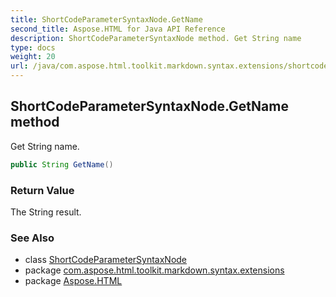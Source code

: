 ```yaml
---
title: ShortCodeParameterSyntaxNode.GetName
second_title: Aspose.HTML for Java API Reference
description: ShortCodeParameterSyntaxNode method. Get String name
type: docs
weight: 20
url: /java/com.aspose.html.toolkit.markdown.syntax.extensions/shortcodeparametersyntaxnode/getname/
---
```

## ShortCodeParameterSyntaxNode.GetName method

Get String name.

```java
public String GetName()
```

### Return Value

The String result.

### See Also

* class [ShortCodeParameterSyntaxNode](../)
* package [com.aspose.html.toolkit.markdown.syntax.extensions](../../shortcodeparametersyntaxnode/)
* package [Aspose.HTML](../../../)
